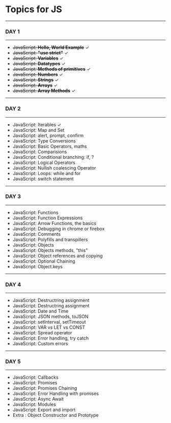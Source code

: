 # Topics for JS
___
### DAY 1
___


* ~~JavaScript: **Hello, World Example**~~ &check;
* ~~JavaScript: **"use strict"**~~ &check;
* ~~JavaScript: **Variables**~~ &check;
* ~~JavaScript: **Datatypes**~~ &check;
* ~~JavaScript: **Methods of primitives**~~ &check;
* ~~JavaScript: **Numbers**~~ &check;
* ~~JavaScript: **Strings**~~ &check;
* ~~JavaScript: **Arrays**~~ &check;
* ~~JavaScript: **Array Methods**~~ &check;
___
### DAY 2
___
* JavaScript: Iterables  &check;
* JavaScript: Map and Set
* JavaScript: alert, prompt, confirm
* JavaScript: Type Conversions
* JavaScript: Basic Operators, maths
* JavaScript: Comparisions
* JavaScript: Conditional branching: if, ?
* JavaScript: Logical Operators
* JavaScript: Nullish coalescing Operator
* JavaScript: Loops: while and for
* JavaScript: switch statement
___

### DAY 3
___
* JavaScript: Functions
* JavaScript: Function Expressions
* JavaScript: Arrow Functions, the basics
* JavaScript: Debugging in chrome or firebox
* JavaScript: Comments
* JavaScript: Polyfills and transpillers
* JavaScript: Objects
* JavaScript: Objects methods, "this"
* JavaScript: Object references and copying
* JavaScript: Optional Chaining
* JavaScript: Object.keys
___

### DAY 4
___
* JavaScript: Destructring assignment
* JavaScript: Destructring assignment
* JavaScript: Date and Time
* JavaScript: JSON methods, toJSON
* JavaScript: setInterval, setTimeout
* JavaScript: VAR vs LET vs CONST
* JavaScript: Spread operator
* JavaScript: Error handling, try catch
* JavaScript: Custom errors
___

### DAY 5
___
* JavaScript: Callbacks
* JavaScript: Promises
* JavaScript: Promises Chaining
* JavaScript: Error Handling with promises
* JavaScript: Async Await
* JavaScript: Modules
* JavaScript: Export and import
* Extra : Object Constructor and Prototype
